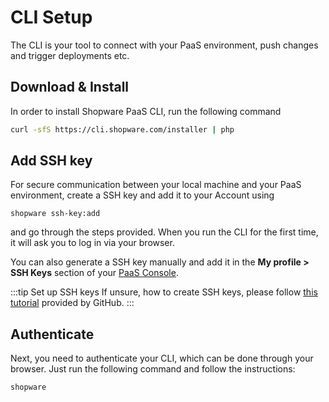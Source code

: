 # CLI Setup

The CLI is your tool to connect with your PaaS environment, push changes and trigger deployments etc.

## Download & Install

In order to install Shopware PaaS CLI, run the following command

```bash
curl -sfS https://cli.shopware.com/installer | php
```

## Add SSH key

For secure communication between your local machine and your PaaS environment, create a SSH key and add it to your Account using 

```
shopware ssh-key:add
```

and go through the steps provided. When you run the CLI for the first time, it will ask you to log in via your browser.

You can also generate a SSH key manually and add it in the **My profile > SSH Keys** section of your [PaaS Console](https://console.shopware.com/).

:::tip Set up SSH keys
If unsure, how to create SSH keys, please follow [this tutorial](https://docs.github.com/en/authentication/connecting-to-github-with-ssh/generating-a-new-ssh-key-and-adding-it-to-the-ssh-agent) provided by GitHub.
:::

## Authenticate

Next, you need to authenticate your CLI, which can be done through your browser. Just run the following command and follow the instructions:

```bash
shopware
```